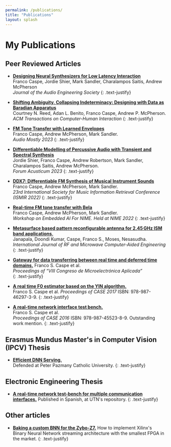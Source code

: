 ```yaml
---
permalink: /publications/
title: "Publications"
layout: splash
---
```


# My Publications

## Peer Reviewed Articles

- <a href="https://fcaspe.github.io/brave/"><b>Designing Neural Synthesizers for Low Latency Interaction</b></a>  
Franco Caspe, Jordie Shier, Mark Sandler, Charalampos Saitis, Andrew McPherson  
<i>Journal of the Audio Engineering Society</i>
{: .text-justify}

- <a href="http://dx.doi.org/10.1145/3689043"><b>Shifting Ambiguity, Collapsing Indeterminacy: Designing with Data as Baradian Apparatus</b></a>  
Courtney N. Reed, Adan L. Benito, Franco Caspe, Andrew P. McPherson.  
<i>ACM Transactions on Computer-Human Interaction</i>
{: .text-justify}

- <a href="https://fcaspe.github.io/fmtransfer/"><b>FM Tone Transfer with Learned Envelopes</b></a>  
Franco Caspe, Andrew McPherson, Mark Sandler.  
<i>Audio Mostly 2023</i>
{: .text-justify}

- <a href="https://jordieshier.com/projects/differentiable_transient_synthesis/"><b>Differentiable Modelling of Percussive Audio with Transient and Spectral Synthesis</b></a>  
Jordie Shier, Franco Caspe, Andrew Robertson, Mark Sandler, Charalampos Saitis, Andrew McPherson.  
<i>Forum Acusticum 2023</i>
{: .text-justify}

- <a href="https://fcaspe.github.io/ddx7"><b>DDX7: Differentiable FM Synthesis of Musical Instrument Sounds</b></a>  
Franco Caspe, Andrew McPherson, Mark Sandler.  
<i>23rd International Society for Music Information Retrieval Conference (ISMIR 2022)</i>
{: .text-justify}

- <a href="https://embedded-ai-for-nime.github.io/assets/docs/b5_caspe.pdf"><b>Real-time FM tone transfer with Bela</b></a>  
Franco Caspe, Andrew McPherson, Mark Sandler.  
<i>Workshop on Embedded AI For NIME. Held at NIME 2022</i>
{: .text-justify}

- <a href="https://doi.org/10.1002/mmce.22007"><b>Metasurface based pattern reconfigurable antenna for 2.45 GHz ISM band applications</b>.</a>  
Janapala, Doondi Kumar, Caspe, Franco S., Moses, Nesasudha.  
<i>International Journal of RF and Microwave Computer-Aided Engineering</i>
{: .text-justify}

- <a href="/assets/pubs/gateway2018.pdf" target="_blank"><b>Gateway for data transferring between real time and deferred time domains.</b></a>
Franco S. Caspe et al.  
<i>Proceedings of “VIII Congreso de Microelectrónica Aplicada”</i>  
{: .text-justify}

- <a href="/assets/pubs/case17.pdf" target="_blank"><b>A real time F0 estimator based on the YIN algorithm.</b></a>  
Franco S. Caspe et al.
<i>Proceedings of CASE 2017</i> ISBN: 978-987-46297-3-9.
{: .text-justify}

- <a href="/assets/pubs/case16.pdf" target="_blank"><b>A real-time network interface test bench.</b></a>  
 Franco S. Caspe et al.  
<i>Proceedings of CASE 2016</i> ISBN: 978-987-45523-8-9.
Outstanding work mention.
{: .text-justify}


## Erasmus Mundus Master's in Computer Vision (IPCV) Thesis

- <a href="/assets/pubs/Efficient_DNN_Serving.pdf" target="_blank"><b>Efficient DNN Serving.</b></a>  
Defended at Peter Pazmany Catholic University.
{: .text-justify}


## Electronic Engineering Thesis

- <a href="http://hdl.handle.net/20.500.12272/2878" target="_blank"><b>A real-time network test-bench for multiple communication interfaces.</b></a>
Published in Spanish, at UTN's repository.
{: .text-justify}

## Other articles

- <a href="https://www.hackster.io/franco-caspe/bnn-pynq-baking-a-custom-bnn-for-the-zybo-z7-f0bbe3" target="_blank"><b> Baking a custom BNN for the Zybo-Z7.</b></a>
How to implement Xilinx's Binary Neural Network streaming architecture with the smallest FPGA in the market.
{: .text-justify}